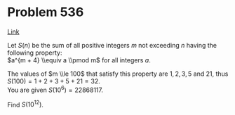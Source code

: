 # Problem 536

[Link](https://projecteuler.net/problem=536)

Let $S(n)$ be the sum of all positive integers $m$ not exceeding $n$ having the following property:  
$a^{m + 4} \\equiv a \\pmod m$ for all integers $a$. 

The values of $m \\le 100$ that satisfy this property are $1, 2, 3, 5$ and $21$, thus $S(100) = 1+2+3+5+21 = 32$.  
You are given $S(10^6) = 22868117$. 

Find $S(10^{12})$.